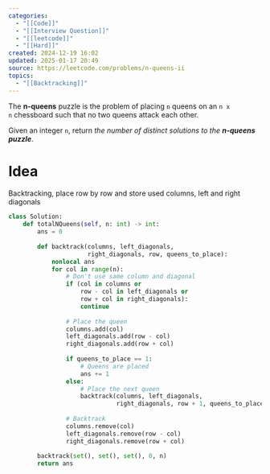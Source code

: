 ```yaml
---
categories:
  - "[[Code]]"
  - "[[Interview Question]]"
  - "[[leetcode]]"
  - "[[Hard]]"
created: 2024-12-19 16:02
updated: 2025-01-17 20:49
source: https://leetcode.com/problems/n-queens-ii
topics:
  - "[[Backtracking]]"
---
```

The **n-queens** puzzle is the problem of placing `n` queens on an `n x n` chessboard such that no two queens attack each other.

Given an integer `n`, return _the number of distinct solutions to the **n-queens puzzle**_.

# Idea
Backtracking, place row by row and store used columns, left and right diagonals
```python
class Solution:
    def totalNQueens(self, n: int) -> int:
        ans = 0
        
        def backtrack(columns, left_diagonals, 
                      right_diagonals, row, queens_to_place):
            nonlocal ans
            for col in range(n):
                # Don't use same column and diagonal
                if (col in columns or 
                    row - col in left_diagonals or 
                    row + col in right_diagonals):
                    continue
                
                # Place the queen
                columns.add(col)
                left_diagonals.add(row - col)
                right_diagonals.add(row + col)
                
                if queens_to_place == 1:
                    # Queens are placed 
                    ans += 1  
                else:
                    # Place the next queen
                    backtrack(columns, left_diagonals, 
                              right_diagonals, row + 1, queens_to_place - 1)
                
                # Backtrack
                columns.remove(col)
                left_diagonals.remove(row - col)
                right_diagonals.remove(row + col)
        
        backtrack(set(), set(), set(), 0, n)
        return ans
``` 
